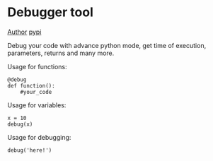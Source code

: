 # Debugger tool
[Author](https://twitter.com/itsrishub)
[pypi](https://pypi.org/project/xladybug/)

Debug your code with advance python mode, get time of execution, parameters, returns and many more.

Usage for functions:
```
@debug
def function():
    #your_code
```

Usage for variables:
```
x = 10
debug(x)
```

Usage for debugging:
```
debug('here!')
```
